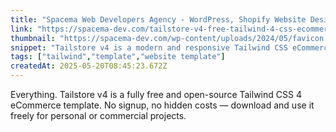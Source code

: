 ```yaml
---
title: "Spacema Web Developers Agency - WordPress, Shopify Website Design and Development Company"
link: "https://spacema-dev.com/tailstore-v4-free-tailwind-4-css-ecommerce-template/"
thumbnail: "https://spacema-dev.com/wp-content/uploads/2024/05/favicon.png"
snippet: "Tailstore v4 is a modern and responsive Tailwind CSS eCommerce template. Create stylish online stores with clean code, product filters, and ready-to-use pages."
tags: ["tailwind","template","website template"]
createdAt: 2025-05-20T08:45:23.672Z
---
```

Everything. Tailstore v4 is a fully free and open-source Tailwind CSS 4 eCommerce template. No signup, no hidden costs — download and use it freely for personal or commercial projects.
